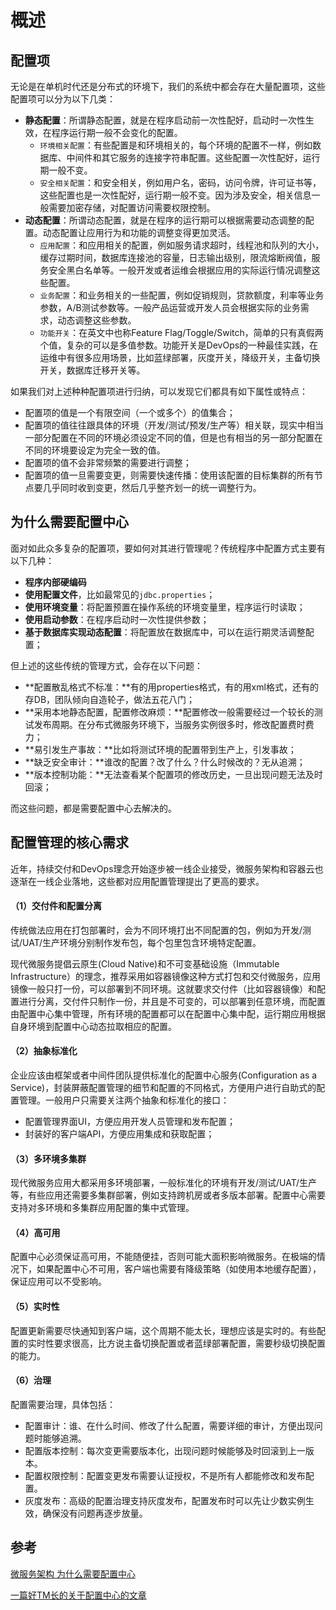 # 概述

## 配置项

无论是在单机时代还是分布式的环境下，我们的系统中都会存在大量配置项，这些配置项可以分为以下几类：

* **静态配置**：所谓静态配置，就是在程序启动前一次性配好，启动时一次性生效，在程序运行期一般不会变化的配置。
  * `环境相关配置`：有些配置是和环境相关的，每个环境的配置不一样，例如数据库、中间件和其它服务的连接字符串配置。这些配置一次性配好，运行期一般不变。
  * `安全相关配置`：和安全相关，例如用户名，密码，访问令牌，许可证书等，这些配置也是一次性配好，运行期一般不变。因为涉及安全，相关信息一般需要加密存储，对配置访问需要权限控制。
* **动态配置**：所谓动态配置，就是在程序的运行期可以根据需要动态调整的配置。动态配置让应用行为和功能的调整变得更加灵活。
  * `应用配置`：和应用相关的配置，例如服务请求超时，线程池和队列的大小，缓存过期时间，数据库连接池的容量，日志输出级别，限流熔断阀值，服务安全黑白名单等。一般开发或者运维会根据应用的实际运行情况调整这些配置。
  * `业务配置`：和业务相关的一些配置，例如促销规则，贷款额度，利率等业务参数，A/B测试参数等。一般产品运营或开发人员会根据实际的业务需求，动态调整这些参数。
  * `功能开关`：在英文中也称Feature Flag/Toggle/Switch，简单的只有真假两个值，复杂的可以是多值参数。功能开关是DevOps的一种最佳实践，在运维中有很多应用场景，比如蓝绿部署，灰度开关，降级开关，主备切换开关，数据库迁移开关等。

如果我们对上述种种配置项进行归纳，可以发现它们都具有如下属性或特点：

* 配置项的值是一个有限空间（一个或多个）的值集合；
* 配置项的值往往跟具体的环境（开发/测试/预发/生产等）相关联，现实中相当一部分配置在不同的环境必须设定不同的值，但是也有相当的另一部分配置在不同的环境要设定为完全一致的值。
* 配置项的值不会非常频繁的需要进行调整；
* 配置项的值一旦需要变更，则需要快速传播：使用该配置的目标集群的所有节点要几乎同时收到变更，然后几乎整齐划一的统一调整行为。

## 为什么需要配置中心

面对如此众多复杂的配置项，要如何对其进行管理呢？传统程序中配置方式主要有以下几种：

* **程序内部硬编码**
* **使用配置文件**，比如最常见的`jdbc.properties`；
* **使用环境变量**：将配置预置在操作系统的环境变量里，程序运行时读取；
* **使用启动参数**：在程序启动时一次性提供参数；
* **基于数据库实现动态配置**：将配置放在数据库中，可以在运行期灵活调整配置；

但上述的这些传统的管理方式，会存在以下问题：

* **配置散乱格式不标准：**有的用properties格式，有的用xml格式，还有的存DB，团队倾向自造轮子，做法五花八门；
* **采用本地静态配置，配置修改麻烦：**配置修改一般需要经过一个较长的测试发布周期。在分布式微服务环境下，当服务实例很多时，修改配置费时费力；
* **易引发生产事故：**比如将测试环境的配置带到生产上，引发事故；
* **缺乏安全审计：**谁改的配置？改了什么？什么时候改的？无从追溯；
* **版本控制功能：**无法查看某个配置项的修改历史，一旦出现问题无法及时回滚；

而这些问题，都是需要配置中心去解决的。

## 配置管理的核心需求

近年，持续交付和DevOps理念开始逐步被一线企业接受，微服务架构和容器云也逐渐在一线企业落地，这些都对应用配置管理提出了更高的要求。

#### （1）**交付件和配置分离**

传统做法应用在打包部署时，会为不同环境打出不同配置的包，例如为开发/测试/UAT/生产环境分别制作发布包，每个包里包含环境特定配置。

现代微服务提倡云原生\(Cloud Native\)和不可变基础设施（Immutable Infrastructure）的理念，推荐采用如容器镜像这种方式打包和交付微服务，应用镜像一般只打一份，可以部署到不同环境。这就要求交付件（比如容器镜像）和配置进行分离，交付件只制作一份，并且是不可变的，可以部署到任意环境，而配置由配置中心集中管理，所有环境的配置都可以在配置中心集中配，运行期应用根据自身环境到配置中心动态拉取相应的配置。

#### （2）**抽象标准化**

企业应该由框架或者中间件团队提供标准化的配置中心服务\(Configuration as a Service\)，封装屏蔽配置管理的细节和配置的不同格式，方便用户进行自助式的配置管理。一般用户只需要关注两个抽象和标准化的接口：

* 配置管理界面UI，方便应用开发人员管理和发布配置；
* 封装好的客户端API，方便应用集成和获取配置；

#### （3）**多环境多集群**

现代微服务应用大都采用多环境部署，一般标准化的环境有开发/测试/UAT/生产等，有些应用还需要多集群部署，例如支持跨机房或者多版本部署。配置中心需要支持对多环境和多集群应用配置的集中式管理。

#### （4）**高可用**

配置中心必须保证高可用，不能随便挂，否则可能大面积影响微服务。在极端的情况下，如果配置中心不可用，客户端也需要有降级策略（如使用本地缓存配置），保证应用可以不受影响。

#### （5）**实时性**

配置更新需要尽快通知到客户端，这个周期不能太长，理想应该是实时的。有些配置的实时性要求很高，比方说主备切换配置或者蓝绿部署配置，需要秒级切换配置的能力。

#### （6）**治理**

配置需要治理，具体包括：

* 配置审计：谁、在什么时间、修改了什么配置，需要详细的审计，方便出现问题时能够追溯。
* 配置版本控制：每次变更需要版本化，出现问题时候能够及时回滚到上一版本。
* 配置权限控制：配置变更发布需要认证授权，不是所有人都能修改和发布配置。
* 灰度发布：高级的配置治理支持灰度发布，配置发布时可以先让少数实例生效，确保没有问题再逐步放量。



#### 

## 参考

[微服务架构 为什么需要配置中心](https://www.cnblogs.com/davidwang456/articles/9238281.html)

[一篇好TM长的关于配置中心的文章](http://jm.taobao.org/2016/09/28/an-article-about-config-center/)[  
](http://img3.tbcdn.cn/5476e8b07b923/TB1ZzOJNpXXXXahXVXXXXXXXXXX)

